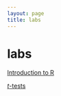 ```yaml
---
layout: page
title: labs
---
```

# labs

[Introduction to R](intro-to-R/lab-intro-to-R.md)

[*t*-tests](t-tests/lab-t-tests.md)
